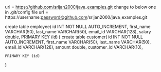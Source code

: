 url = https://github.com/srijan2000/java_examples.git  change to below one in .git/config file
url = https://username:password@github.com/srijan2000/java_examples.git


create table employee(
	id INT NOT NULL AUTO_INCREMENT,
	first_name VARCHAR(50),
    last_name VARCHAR(50),
    email_id VARCHAR(128),
	salary double,
	PRIMARY KEY (id)
)
create table customer(
	id INT NOT NULL AUTO_INCREMENT,
	first_name VARCHAR(50),
    last_name VARCHAR(50),
    email_id VARCHAR(128),
	amount double,
	customer_id VARCHAR(10),

	PRIMARY KEY (id)
)